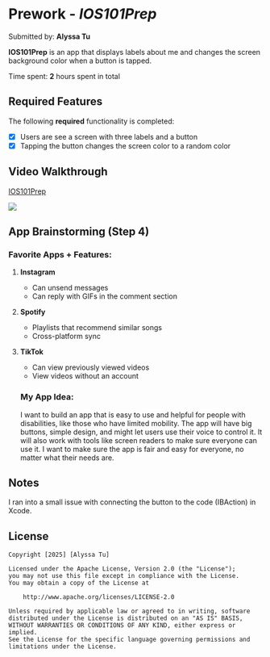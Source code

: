 # Prework - *IOS101Prep*

Submitted by: **Alyssa Tu**

**IOS101Prep** is an app that displays labels about me and changes the screen background color when a button is tapped.

Time spent: **2** hours spent in total

## Required Features

The following **required** functionality is completed:

- [x] Users are see a screen with three labels and a button
- [x] Tapping the button changes the screen color to a random color
 
## Video Walkthrough

<div>
    <a href="https://www.loom.com/share/67854464987345d9b45eb97a6b6f22e7">
      <p>IOS101Prep</p>
    </a>
    <a href="https://www.loom.com/share/67854464987345d9b45eb97a6b6f22e7">
      <img style="max-width:300px;" src="https://cdn.loom.com/sessions/thumbnails/67854464987345d9b45eb97a6b6f22e7-5df7671a8a26434a-full-play.gif">
    </a>
  </div>

## App Brainstorming (Step 4)
### Favorite Apps + Features:
1. **Instagram**
   - Can unsend messages
   - Can reply with GIFs in the comment section
2. **Spotify**
   - Playlists that recommend similar songs
   - Cross-platform sync
3. **TikTok**
   - Can view previously viewed videos
   - View videos without an account
   
   ### My App Idea:  
   I want to build an app that is easy to use and helpful for people with disabilities, like those who have limited mobility. The app will have big buttons, simple design, and might let users use their voice to control it. It will also work with tools like screen readers to make sure everyone can use it. I want to make sure the app is fair and easy for everyone, no matter what their needs are.

## Notes

I ran into a small issue with connecting the button to the code (IBAction) in Xcode.

## License

    Copyright [2025] [Alyssa Tu]

    Licensed under the Apache License, Version 2.0 (the "License");
    you may not use this file except in compliance with the License.
    You may obtain a copy of the License at

        http://www.apache.org/licenses/LICENSE-2.0

    Unless required by applicable law or agreed to in writing, software
    distributed under the License is distributed on an "AS IS" BASIS,
    WITHOUT WARRANTIES OR CONDITIONS OF ANY KIND, either express or implied.
    See the License for the specific language governing permissions and
    limitations under the License.
